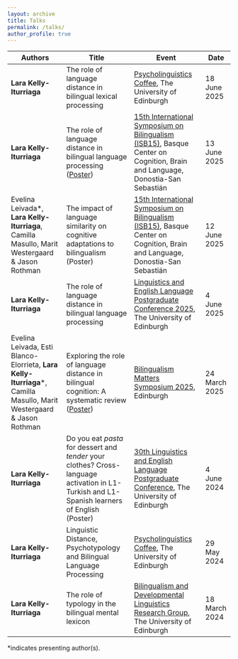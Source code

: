 ```yaml
---
layout: archive
title: Talks
permalink: /talks/
author_profile: true
---
```


| Authors  | Title  | Event | Date |
| ------------- | ------------- | ------------- | ------------- |
| **Lara Kelly-Iturriaga**  | The role of language distance in bilingual lexical processing  | [Psycholinguistics Coffee](https://blogs.ed.ac.uk/psycholingcoffee/), The University of Edinburgh  | 18 June 2025  |
| **Lara Kelly-Iturriaga**  | The role of language distance in bilingual language processing ([Poster](https://osf.io/fbgu7))  | [15th International Symposium on Bilingualism (ISB15)](https://www.bcbl.eu/events/isb15/en/), Basque Center on Cognition, Brain and Language, Donostia-San Sebastián  | 13 June 2025  |
| Evelina Leivada*, **Lara Kelly-Iturriaga**, Camilla Masullo, Marit Westergaard & Jason Rothman  | The impact of language similarity on cognitive adaptations to bilingualism (Poster) | [15th International Symposium on Bilingualism (ISB15)](https://www.bcbl.eu/events/isb15/en/), Basque Center on Cognition, Brain and Language, Donostia-San Sebastián  | 12 June 2025  |
| **Lara Kelly-Iturriaga** | The role of language distance in bilingual language processing  | [Linguistics and English Language Postgraduate Conference 2025](https://pgc.lel.ed.ac.uk/), The University of Edinburgh  | 4 June 2025  |
| Evelina Leivada, Esti Blanco-Elorrieta, **Lara Kelly-Iturriaga***, Camilla Masullo, Marit Westergaard & Jason Rothman  | Exploring the role of language distance in bilingual cognition: A systematic review ([Poster](https://osf.io/yfegr))  | [Bilingualism Matters Symposium 2025](https://www.bilingualism-matters.org/events/bilingualism-matters-symposium-2025), Edinburgh  | 24 March 2025  |
| **Lara Kelly-Iturriaga**  | Do you eat _pasta_ for dessert and _tender_ your clothes? Cross-language activation in L1-Turkish and L1-Spanish learners of English (Poster)  | [30th Linguistics and English Language Postgraduate Conference](https://pgc.lel.ed.ac.uk/), The University of Edinburgh  | 4 June 2024  |
| **Lara Kelly-Iturriaga**  | Linguistic Distance, Psychotypology and Bilingual Language Processing  | [Psycholinguistics Coffee](https://blogs.ed.ac.uk/psycholingcoffee/past-meetings/2023-24/), The University of Edinburgh  | 29 May 2024  |
| **Lara Kelly-Iturriaga**  | The role of typology in the bilingual mental lexicon  | [Bilingualism and Developmental Linguistics Research Group](https://ppls.ed.ac.uk/linguistics-and-english-language/research/talks-and-reading-groups/bilingualism), The University of Edinburgh  | 18 March 2024  |

*indicates presenting author(s).
